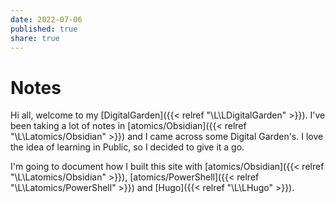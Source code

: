```yaml
---
date: 2022-07-06
published: true
share: true
---
```


# Notes

Hi all, welcome to my [DigitalGarden]({{< relref "\L\LDigitalGarden" >}}). I've been taking a lot of notes in [atomics/Obsidian]({{< relref "\L\Latomics/Obsidian" >}}) and I came across some Digital Garden's. I love the idea of learning in Public, so I decided to give it a go.

I'm going to document how I built this site with [atomics/Obsidian]({{< relref "\L\Latomics/Obsidian" >}}), [atomics/PowerShell]({{< relref "\L\Latomics/PowerShell" >}}) and [Hugo]({{< relref "\L\LHugo" >}}).

